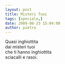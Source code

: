 ```yaml
---
layout: post
title: Misteri Tuoi
tags: [speciale,]
date: 2009-06-23 15:04:00
author: pietro
---
```

Quasi inghiottita<br/>dai misteri tuoi<br/>che ti hanno inghiottita<br/>sciacalli e rasoi.
